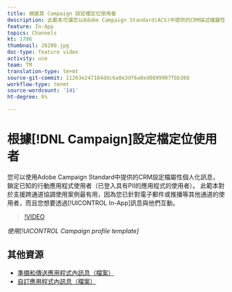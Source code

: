 ```yaml
---
title: 根據其 Campaign 設定檔定位使用者
description: 此範本可讓您以Adobe Campaign Standard(ACS)中提供的CRM描述檔屬性個人化訊息，鎖定已知的行動應用程式使用者。
feature: In-App
topics: Channels
kt: 1796
thumbnail: 26200.jpg
doc-type: feature video
activity: use
team: TM
translation-type: tm+mt
source-git-commit: 11263e247184ddc6a8e3df6a8ed0899907fbb366
workflow-type: tm+mt
source-wordcount: '141'
ht-degree: 6%

---
```



# 根據[!DNL Campaign]設定檔定位使用者

您可以使用Adobe Campaign Standard中提供的CRM設定檔屬性個人化訊息，鎖定已知的行動應用程式使用者（已登入具有PII的應用程式的使用者）。 此範本對於支援跨通道協調使用案例最有用，因為您已針對電子郵件或推播等其他通道的使用者，而且您想要透過[!UICONTROL In-App]訊息與他們互動。

>[!VIDEO](https://video.tv.adobe.com/v/26200?quality=12)

*使用[!UICONTROL Campaign profile template]*

## 其他資源

* [準備和傳送應用程式內訊息（檔案）](https://docs.adobe.com/content/help/en/campaign-standard/using/communication-channels/in-app-messaging/preparing-and-sending-an-in-app-message.html)
* [自訂應用程式內訊息（檔案）](https://docs.adobe.com/content/help/en/campaign-standard/using/communication-channels/in-app-messaging/customizing-an-in-app-message.html)
